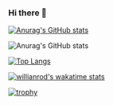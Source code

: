 ### Hi there 👋

[![Anurag's GitHub stats](https://github-readme-stats.vercel.app/api?username=Hassams)](https://github.com/anuraghazra/github-readme-stats)

![Anurag's GitHub stats](https://github-readme-stats.vercel.app/api?username=Hassams&show_icons=true)

[![Top Langs](https://github-readme-stats.vercel.app/api/top-langs/?username=Hassams)](https://github.com/anuraghazra/github-readme-stats)

[![willianrod's wakatime stats](https://github-readme-stats.vercel.app/api/wakatime?username=Hassams)](https://github.com/anuraghazra/github-readme-stats)

[![trophy](https://github-profile-trophy.vercel.app/?username=Hassams)](https://github.com/ryo-ma/github-profile-trophy)

<!--
**Hassams/Hassams** is a ✨ _special_ ✨ repository because its `README.md` (this file) appears on your GitHub profile.

Here are some ideas to get you started:

- 🔭 I’m currently working on ...
- 🌱 I’m currently learning ...
- 👯 I’m looking to collaborate on ...
- 🤔 I’m looking for help with ...
- 💬 Ask me about ...
- 📫 How to reach me: ...
- 😄 Pronouns: ...
- ⚡ Fun fact: ...
-->
